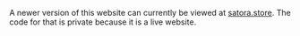 A newer version of this website can currently be viewed at [satora.store](satora.store). The code for that is private because it is a live website.
